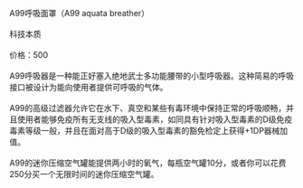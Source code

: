 <title>A99呼吸面罩</title>
<meta name="GENERATOR" content="WinCHM">
<meta http-equiv="Content-Type" content="text/html; charset=gb2312">
<br>A99呼吸面罩（A99 aquata breather）
<br>
<br>科技本质
<br>
<br>价格：500
<br>
<br>A99呼吸器是一种能正好塞入绝地武士多功能腰带的小型呼吸器。这种简易的呼吸接口被设计为能向使用者提供可呼吸的气体。
<br>
<br>A99的高级过滤器允许它在水下、真空和某些有毒环境中保持正常的呼吸顺畅，并且使用者能够免疫所有无支线的吸入型毒素，如同具有针对吸入型毒素的D级免疫毒素等级一般，并且在面对高于D级的吸入型毒素的豁免检定上获得+1DP器械加值。
<br>
<br>A99的迷你压缩空气罐能提供两小时的氧气，每瓶空气罐10分，或者你可以花费250分买一个无限时间的迷你压缩空气罐。
<br>